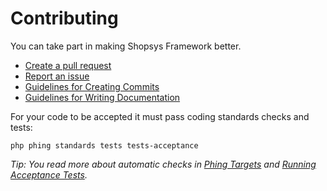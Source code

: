 # Contributing

You can take part in making Shopsys Framework better.

* [Create a pull request](https://git.shopsys-framework.com/shopsys/shopsys-framework/merge_requests/new)
* [Report an issue](https://git.shopsys-framework.com/shopsys/shopsys-framework/issues/new)
* [Guidelines for Creating Commits](docs/contributing/guidelines-for-creating-commits.md)
* [Guidelines for Writing Documentation](docs/contributing/guidelines-for-writing-documentation.md)

For your code to be accepted it must pass coding standards checks and tests:
```
php phing standards tests tests-acceptance
```

*Tip: You read more about automatic checks in [Phing Targets](docs/introduction/phing-targets.md) and [Running Acceptance Tests](docs/introduction/running-acceptance-tests.md).*
